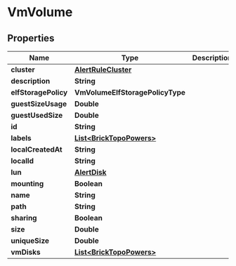 

# VmVolume


## Properties

Name | Type | Description | Notes
------------ | ------------- | ------------- | -------------
**cluster** | [**AlertRuleCluster**](AlertRuleCluster.md) |  | 
**description** | **String** |  |  [optional]
**elfStoragePolicy** | **VmVolumeElfStoragePolicyType** |  | 
**guestSizeUsage** | **Double** |  |  [optional]
**guestUsedSize** | **Double** |  |  [optional]
**id** | **String** |  | 
**labels** | [**List&lt;BrickTopoPowers&gt;**](BrickTopoPowers.md) |  |  [optional]
**localCreatedAt** | **String** |  | 
**localId** | **String** |  | 
**lun** | [**AlertDisk**](AlertDisk.md) |  |  [optional]
**mounting** | **Boolean** |  | 
**name** | **String** |  | 
**path** | **String** |  | 
**sharing** | **Boolean** |  | 
**size** | **Double** |  | 
**uniqueSize** | **Double** |  |  [optional]
**vmDisks** | [**List&lt;BrickTopoPowers&gt;**](BrickTopoPowers.md) |  |  [optional]



